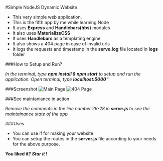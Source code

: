 #Simple NodeJS Dynamic Website
* This very simple web application.
* This is the fifth app by me while learning Node
* It uses **Express** and **Handlebars(hbs)** modules
* It also uses **MaterializeCSS** 
* It uses **Handlebars** as a templating engine
* It also shows a 404 page in case of invalid urls
* It logs the requests and timestamp in the **serve.log** file located in **logs** folder

###How to Setup and Run?

_In the terminal, type **npm install & npm start** to setup and run the application._
_Open terminal, type **localhost:5000"**_

###Screenshot
![Main Page](screenshot-1.JPG)
![404 Page](screenshot-2.JPG)

###See maintaniance in action

_Remove the comments in the line number 26-28 in _**serve.js**_ to see the maintainance state of the app_ 

###Uses
* You can use if for making your website
* You can setup the routes in the **server.js** file according to your needs for the above purpose.

**You liked it? _Star it_ !**